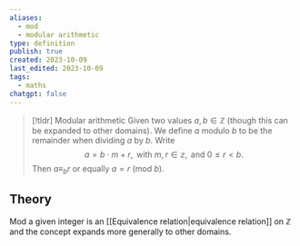 ```yaml
---
aliases:
  - mod
  - modular arithmetic
type: definition
publish: true
created: 2023-10-09
last_edited: 2023-10-09
tags:
  - maths
chatgpt: false
---
```

>[!tldr] Modular arithmetic
>Given two values $a,b \in \mathbb{Z}$ (though this can be expanded to other domains). We define $a$ modulo $b$ to be the remainder when dividing $a$ by $b$. Write
>$$a = b \cdot m + r, \mbox{ with } m,r \in \mathbb{z}, \mbox{ and } 0 \leq r < b.$$
>Then $a \equiv_b r$ or equally $a = r$ (mod $b$).

## Theory

Mod a given integer is an [[Equivalence relation|equivalence relation]] on $\mathbb{Z}$ and the concept expands more generally to other domains.